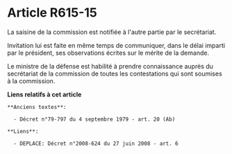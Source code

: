 # Article R615-15

La saisine de la commission est notifiée à l'autre partie par le secrétariat.

Invitation lui est faite en même temps de communiquer, dans le délai imparti par le président, ses observations écrites sur
le mérite de la demande.

Le ministre de la défense est habilité à prendre connaissance auprès du secrétariat de la commission de toutes les
contestations qui sont soumises à la commission.

**Liens relatifs à cet article**

	**Anciens textes**:

	  - Décret n°79-797 du 4 septembre 1979 - art. 20 (Ab)

	**Liens**:

	  - DEPLACE: Décret n°2008-624 du 27 juin 2008 - art. 6

